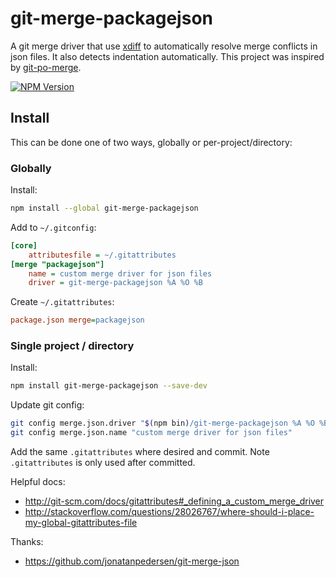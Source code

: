 # git-merge-packagejson

A git merge driver that use [xdiff](https://github.com/dominictarr/xdiff) to automatically resolve merge conflicts in json files. It also detects indentation automatically. This project was inspired by [git-po-merge](https://github.com/jonatanpedersen/git-merge-json).

[![NPM Version](https://img.shields.io/npm/v/git-merge-packagejson.svg)](https://www.npmjs.com/package/git-merge-packagejson)

## Install

This can be done one of two ways, globally or per-project/directory:

### Globally

Install:

```sh
npm install --global git-merge-packagejson
```

Add to `~/.gitconfig`:

```ini
[core]
    attributesfile = ~/.gitattributes
[merge "packagejson"]
    name = custom merge driver for json files
    driver = git-merge-packagejson %A %O %B
```

Create `~/.gitattributes`:

```ini
package.json merge=packagejson
```

### Single project / directory

Install:

```sh
npm install git-merge-packagejson --save-dev
```

Update git config:

```sh
git config merge.json.driver "$(npm bin)/git-merge-packagejson %A %O %B"
git config merge.json.name "custom merge driver for json files"
```

Add the same `.gitattributes` where desired and commit.
Note `.gitattributes` is only used after committed.

Helpful docs:

- http://git-scm.com/docs/gitattributes#_defining_a_custom_merge_driver
- http://stackoverflow.com/questions/28026767/where-should-i-place-my-global-gitattributes-file

Thanks:

- https://github.com/jonatanpedersen/git-merge-json
